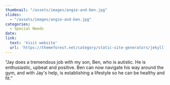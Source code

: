 ```yaml
---
thumbnail: "/assets/images/angie-and-ben.jpg"
slides:
  - "/assets/images/angie-and-ben.jpg"
categories:
  - Special Needs
date:  
link:
  text: 'Visit website'
  url: 'https://themeforest.net/category/static-site-generators/jekyll?ref=honryou'
---
```


“Jay does a tremendous job with my son, Ben, who is autistic. He is enthusiastic, upbeat and positive. Ben can now navigate his way around the gym, and with Jay's help, is establishing a lifestyle so he can be healthy and fit.”